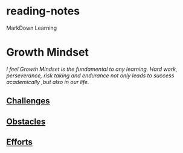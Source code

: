 # reading-notes

MarkDown Learning

# Growth Mindset

*I feel Growth Mindset is the fundamental to any learning.
 Hard work, perseverance, risk taking and endurance not only
 leads to success academically ,but also in our life.*
 
 ## [Challenges](/Challenges.md)
 
 ## [Obstacles](/Obstacles.md)
 
 ## [Efforts](/Efforts.md)
 
 

